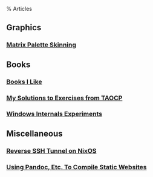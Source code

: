 % Articles


## Graphics
### [Matrix Palette Skinning](./matrix_palette_skinning.html)

<!--
### [Loading Polygon Meshes with Flex/Bison](./meshes_flex_bison.html)
### [Depth Peeling](#)
### [Retro Dithering Shaders](#)

### [Texture Cutouts with Signed Distance Fields](#)

### [Monte-Carlo Ray Tracing](#)
### [Modeling Optics and Lenses](#)
### [Modeling Stained Glass with Beer's Law](#)
### [Modeling Bokeh Effects](#)

### [Catmull-Clark Subdivision Surfaces](#)

### [HDR/Bloom Effects](#)

### [Wolfenstein 3D Ray Casting](#)

## Animation

### [Bone Mesh Deformation](#)
### [Arcball Control with Quaternions](#)
### [Lookat with Quaternions](#)

## Artificial Intelligence

### [Simulating Flocking Behavior with Boids](./boids.html)
### [Constant Bearing Decreasing Range Missile Guidance](#)

## Programming

### [Race Track Generation](#)
### [Tube Algorithm](#)

### [Embedded Lua Scripting](#)

### [Building Octrees in C++](#)
### [Bounding Volume Hierarchy in C++](#)
### [Compiling C++ to HTML5 with Emscripten](#)

-->
## Books
### [Books I Like](./books.html)
### [My Solutions to Exercises from TAOCP](./taocp.html)
### [Windows Internals Experiments](./windows_internals.html)

## Miscellaneous

### [Reverse SSH Tunnel on NixOS](./tunnel.html)
### [Using Pandoc, Etc. To Compile Static Websites](./pandoc.html)
